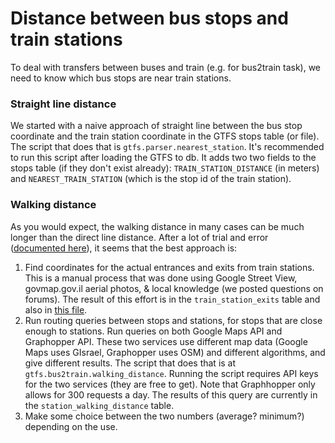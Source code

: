 # Distance between bus stops and train stations

To deal with transfers between buses and train (e.g. for bus2train task), we need to know which bus stops are near train stations.

### Straight line distance

We started with a naive approach of straight line between the bus stop coordinate and the train station coordinate in the GTFS stops table (or file). The script that does that is `gtfs.parser.nearest_station`. It's recommended to run this script after loading the GTFS to db.  It adds two two fields to the stops table (if they don't exist already): `TRAIN_STATION_DISTANCE` (in meters) and `NEAREST_TRAIN_STATION` (which is the stop id of the train station).

### Walking distance

As you would expect, the walking distance in many cases can be much longer than the direct line distance. After a lot of trial and error ([documented here](https://github.com/hasadna/open-bus/issues/7)), it seems that the best approach is:

1. Find coordinates for the actual entrances and exits from train stations. This is a manual process that was done using Google Street View, govmap.gov.il aerial photos, & local knowledge (we posted questions on forums). The result of this effort is in the `train_station_exits` table and also in [this file](https://github.com/daphshez/openbus_data/blob/master/train_stations/train_station_exits.csv). 
2. Run routing queries between stops and stations, for stops that are close enough to stations. Run queries on both Google Maps API and Graphopper API. These two services use different map data (Google Maps uses GIsrael, Graphopper uses OSM) and different algorithms, and give different results. The script that does that is at `gtfs.bus2train.walking_distance`. Running the script requires API keys for the two services (they are free to get). Note that Graphhopper only allows for 300 requests a day. The results of this query are currently in the `station_walking_distance` table. 
3. Make some choice between the two numbers (average? minimum?) depending on the use. 